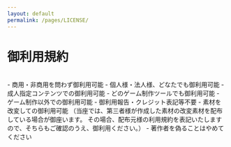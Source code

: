```yaml
---
layout: default
permalink: /pages/LICENSE/
---
```


# 御利用規約
<br>
- 商用・非商用を問わず御利用可能  
- 個人様・法人様、どなたでも御利用可能  
- 成人指定コンテンツでの御利用可能  
- どのゲーム制作ツールでも御利用可能  
- ゲーム制作以外での御利用可能  
- 御利用報告・クレジット表記等不要  
- 素材を改変しての御利用可能  
（当座では、第三者様が作成した素材の改変素材を配布している場合が御座います。  
  その場合、配布元様の利用規約を表記いたしますので、そちらもご確認のうえ、御利用ください。）  
- 著作者を偽ることはやめてください  
